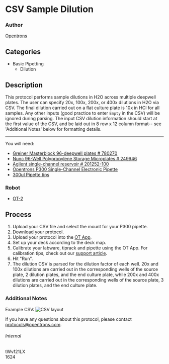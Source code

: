 # CSV Sample Dilution

### Author
[Opentrons](http://www.opentrons.com/)

## Categories
* Basic Pipetting
    * Dilution

## Description
This protocol performs sample dilutions in H2O across multiple deepwell plates. The user can specify 20x, 100x, 200x, or 400x dilutions in H2O via CSV. The final dilution carried out on a flat culture plate is 10x in HCl for all samples. Any other inputs (good practice to enter `Empty` in the CSV) will be ignored during parsing. The input CSV dilution information should start at the first value of the CSV, and be laid out in 8 row x 12 column format-- see 'Additional Notes' below for formatting details.

---

You will need:
* [Greiner Masterblock 96-deepwell plates # 780270](https://shop.gbo.com/en/usa/products/bioscience/microplates/polypropylene-storage-plates/96-well-masterblock-2ml/780270.html)
* [Nunc 96-Well Polypropylene Storage Microplates # 249946](https://www.thermofisher.com/order/catalog/product/249943)
* [Agilent single-channel reservoir # 201252-100](https://www.agilent.com/store/en_US/Prod-201252-100/201252-100)
* [Opentrons P300 Single-Channel Electronic Pipette](https://shop.opentrons.com/collections/ot-2-pipettes/products/single-channel-electronic-pipette?variant=5984549109789)
* [300ul Pipette tips](https://shop.opentrons.com/collections/opentrons-tips/products/opentrons-300ul-tips)

### Robot
* [OT-2](https://opentrons.com/ot-2)

## Process
1. Upload your CSV file and select the mount for your P300 pipette.
2. Download your protocol.
3. Upload your protocol into the [OT App](https://opentrons.com/ot-app).
4. Set up your deck according to the deck map.
5. Calibrate your labware, tiprack and pipette using the OT App. For calibration tips, check out our [support article](https://support.opentrons.com/ot-2/getting-started-software-setup/deck-calibration).
6. Hit "Run".
7. The dilution CSV is parsed for the dilution factor of each well. 20x and 100x dilutions are carried out in the corresponding wells of the source plate, 2 dilution plates, and the end culture plate, while 200x and 400x dilutions are carried out in the corresponding wells of the source plate, 3 dilution plates, and the end culture plate.

### Additional Notes
Example CSV:
![CSV layout](https://opentrons-protocol-library-website.s3.amazonaws.com/custom-README-images/1624/csv_layout.png)

If you have any questions about this protocol, please contact protocols@opentrons.com.

###### Internal
tWvf21LX  
1624
